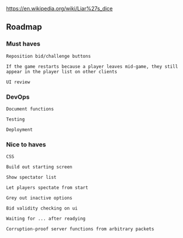 https://en.wikipedia.org/wiki/Liar%27s_dice

## Roadmap

### Must haves

    Reposition bid/challenge buttons

    If the game restarts because a player leaves mid-game, they still appear in the player list on other clients

    UI review

### DevOps

    Document functions

    Testing

    Deployment

### Nice to haves

    CSS

    Build out starting screen

    Show spectator list

    Let players spectate from start

    Grey out inactive options

    Bid validity checking on ui

    Waiting for ... after readying

    Corruption-proof server functions from arbitrary packets
